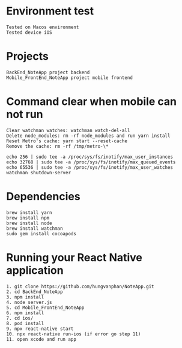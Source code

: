 # Environment test
    Tested on Macos environment
    Tested device iOS
# Projects
    BackEnd_NoteApp project backend
    Mobile_FrontEnd_NoteApp project mobile frontend
# Command clear when mobile can not run

    Clear watchman watches: watchman watch-del-all
    Delete node_modules: rm -rf node_modules and run yarn install
    Reset Metro's cache: yarn start --reset-cache
    Remove the cache: rm -rf /tmp/metro-\*
    
    echo 256 | sudo tee -a /proc/sys/fs/inotify/max_user_instances
    echo 32768 | sudo tee -a /proc/sys/fs/inotify/max_queued_events
    echo 65536 | sudo tee -a /proc/sys/fs/inotify/max_user_watches
    watchman shutdown-server
# Dependencies
    brew install yarn
    brew install npm
    brew install node
    brew install watchman
    sudo gem install cocoapods
# Running your React Native application
    1. git clone https://github.com/hungvanphan/NoteApp.git
    2. cd BackEnd_NoteApp
    3. npm install
    4. node server.js
    5. cd Mobile_FrontEnd_NoteApp
    6. npm install
    7. cd ios/
    8. pod install
    9. npx react-native start
    10. npx react-native run-ios (if error go step 11)
    11. open xcode and run app
